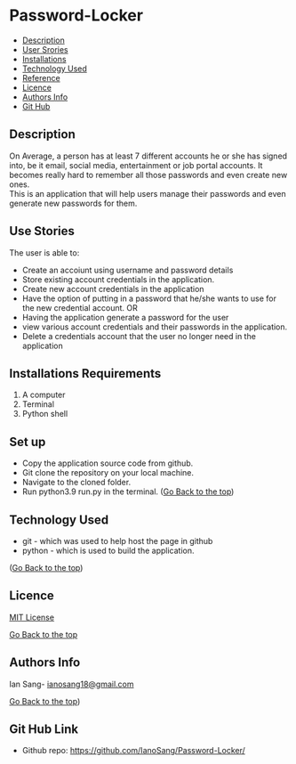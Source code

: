 # Password-Locker
+ [Description](#description)
+ [User Srories](#user)
+ [Installations](#installations)
+ [Technology Used](#technology-used)
+ [Reference](#reference)
+ [Licence](#licence)
+ [Authors Info](#author-Info)
+ [Git Hub](#Git-Hub)

## Description
On Average, a person has at least 7 different accounts he or she has signed into, be it email, social media, entertainment or job portal accounts. It becomes really hard to remember all those passwords and even create new ones.<br>
This is an application that will help users manage their passwords and even generate new passwords for them.

## Use Stories
The user is able to:
<ul>
  <li>Create an accoiunt using username and password details</li>
  <li>Store existing account credentials in the application.</li>
  <li>Create new account credentials in the application</li>
  <li>Have the option of putting in a password that he/she wants to use for the new credential account. OR</li>
  <li>Having the application generate a password for the user </li>
  <li>view various account credentials and their passwords in the application.</li>
  <li>Delete a credentials account that the user no longer need in the application</li>
  </ul>



## Installations Requirements
<ol>
  <li>A computer</li>
  <li>Terminal</li>
  <li>Python shell</li>
 </ol>
 
## Set up
* Copy the application source code from github.
* Git clone the repository on your local machine.
* Navigate to the cloned folder.
* Run python3.9 run.py in the terminal.
([Go Back to the top](#description))

## Technology Used
* git - which was used to help host the page in github
* python - which is used to build the application.

([Go Back to the top](#description))
## Licence
[MIT License](https://github.com/IanoSang/Password-Locker/blob/main/LICENSE)

[Go Back to the top]((#description))

## Authors Info
Ian Sang- ianosang18@gmail.com

[Go Back to the top](#description))

## Git Hub Link
+ Github repo: https://github.com/IanoSang/Password-Locker/
